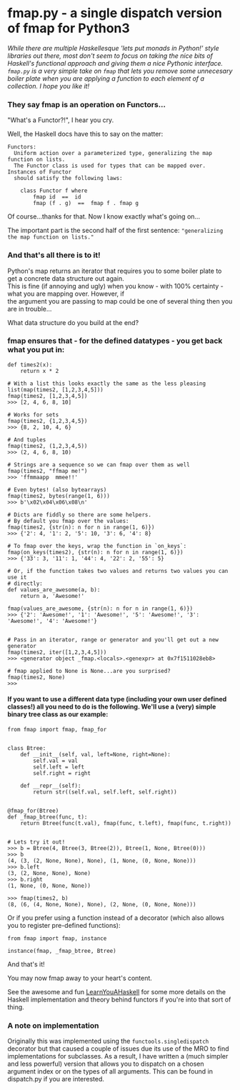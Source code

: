 # fmap.py - a single dispatch version of fmap for Python3

*While there are multiple Haskellesque 'lets put monads in Python!' style libraries out there, most don't seem to focus
on taking the nice bits of Haskell's functional approach and giving them a nice Pythonic interface.<br> `fmap.py` is a very simple take on `fmap` that lets you remove some unnecesary boiler plate when you are applying a function to each
element of a collection. I hope you like it!*


### They say fmap is an operation on Functors...
"What's a Functor?!", I hear you cry.

Well, the Haskell docs have this to say on the matter:
```
Functors:
  Uniform action over a parameterized type, generalizing the map function on lists. 
  The Functor class is used for types that can be mapped over. Instances of Functor 
  should satisfy the following laws:

    class Functor f where
        fmap id  ==  id
        fmap (f . g)  ==  fmap f . fmap g
```

Of course...thanks for that. Now I know exactly what's going on...

The important part is the second half of the first sentence: `"generalizing the map function on lists."`

### And that's all there is to it!

Python's map returns an iterator that requires you to some boiler plate to get a concrete data structure out again.<br>
This is fine (if annoying and ugly) when you know - with 100% certainty - what you are mapping over. However, if<br>
the argument you are passing to map could be one of several thing then you are in trouble...

What data structure do you build at the end?

### fmap ensures that - for the defined datatypes - you get back what you put in:
```
def times2(x):
    return x * 2

# With a list this looks exactly the same as the less pleasing list(map(times2, [1,2,3,4,5]))
fmap(times2, [1,2,3,4,5])
>>> [2, 4, 6, 8, 10]

# Works for sets
fmap(times2, {1,2,3,4,5})
>>> {8, 2, 10, 4, 6}

# And tuples
fmap(times2, (1,2,3,4,5))
>>> (2, 4, 6, 8, 10)

# Strings are a sequence so we can fmap over them as well
fmap(times2, "ffmap me!")
>>> 'ffmmaapp  mmee!!'

# Even bytes! (also bytearrays)
fmap(times2, bytes(range(1, 6)))
>>> b'\x02\x04\x06\x08\n'

# Dicts are fiddly so there are some helpers.
# By default you fmap over the values:
fmap(times2, {str(n): n for n in range(1, 6)})
>>> {'2': 4, '1': 2, '5': 10, '3': 6, '4': 8}

# To fmap over the keys, wrap the function in `on_keys`:
fmap(on_keys(times2), {str(n): n for n in range(1, 6)})
>>> {'33': 3, '11': 1, '44': 4, '22': 2, '55': 5}

# Or, if the function takes two values and returns two values you can use it
# directly:
def values_are_awesome(a, b):
    return a, 'Awesome!'

fmap(values_are_awesome, {str(n): n for n in range(1, 6)})
>>> {'2': 'Awesome!', '1': 'Awesome!', '5': 'Awesome!', '3': 'Awesome!', '4': 'Awesome!'}


# Pass in an iterator, range or generator and you'll get out a new generator
fmap(times2, iter([1,2,3,4,5]))
>>> <generator object _fmap.<locals>.<genexpr> at 0x7f1511028eb8>

# fmap applied to None is None...are you surprised?
fmap(times2, None)
>>>
```

#### If you want to use a different data type (including your own user defined classes!) all you need to do is the following. We'll use a (very) simple binary tree class as our example:

```
from fmap import fmap, fmap_for


class Btree:
    def __init__(self, val, left=None, right=None):
        self.val = val
        self.left = left
        self.right = right

    def __repr__(self):
        return str((self.val, self.left, self.right))


@fmap_for(Btree)
def _fmap_btree(func, t):
    return Btree(func(t.val), fmap(func, t.left), fmap(func, t.right))


# Lets try it out!
>>> b = Btree(4, Btree(3, Btree(2)), Btree(1, None, Btree(0)))
>>> b
(4, (3, (2, None, None), None), (1, None, (0, None, None)))
>>> b.left
(3, (2, None, None), None)
>>> b.right
(1, None, (0, None, None))

>>> fmap(times2, b)
(8, (6, (4, None, None), None), (2, None, (0, None, None)))
```

Or if you prefer using a function instead of a decorator (which also allows you to
register pre-defined functions):

```
from fmap import fmap, instance

instance(fmap, _fmap_btree, Btree)
```

And that's it!

You may now fmap away to your heart's content.

See the awesome and fun [LearnYouAHaskell](http://learnyouahaskell.com/functors-applicative-functors-and-monoids)
for some more details on the Haskell implementation and theory behind functors if you're into that sort of thing.


### A note on implementation
Originally this was implemented using the `functools.singledispatch` decorator but that caused a couple of issues due its use of the MRO to find implementations for subclasses. As a result, I have written a (much simpler and less powerful) version that allows you to dispatch on a chosen argument index or on the types of all arguments. This can be found in dispatch.py if you are interested.
